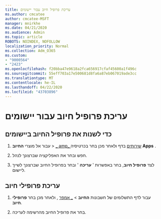 ```yaml
---
title: עריכת פרופיל חיוב עבור יישומים
ms.author: cmcatee
author: cmcatee-MSFT
manager: mnirkhe
ms.date: 04/21/2020
ms.audience: Admin
ms.topic: article
ROBOTS: NOINDEX, NOFOLLOW
localization_priority: Normal
ms.collection: Adm_O365
ms.custom:
- "9000564"
- "2423"
ms.openlocfilehash: f20bba47e9618a2fca656917cfaf45600a1f496c
ms.sourcegitcommit: 55eff703a17e500681d8fa6a87eb067019ade3cc
ms.translationtype: MT
ms.contentlocale: he-IL
ms.lasthandoff: 04/22/2020
ms.locfileid: "43703896"
---
```

# <a name="edit-billing-profile-for-apps"></a>עריכת פרופיל חיוב עבור יישומים

## <a name="to-change-the-billing-profile-on-apps"></a>כדי לשנות את פרופיל החיוב ביישומים

1. עבור אל מוצרי **החיוב** > [_ amp_ שירותים](https://go.microsoft.com/fwlink/p/?linkid=842054) בדף ולאחר מכן בחר בכרטיסיה **Apps** .

2. חפש ובחר את האפליקציה שברצונך לנהל.  

3. לצד **פרופיל חיוב**, בחר באפשרות ' **עריכה** ' ובחר בפרופיל החיוב שברצונך לשייך ליישום.

## <a name="edit-billing-profiles"></a>עריכת פרופילי חיוב

1. עבור לדף התשלומים של חשבונות **החיוב** > [_ אמפר](https://go.microsoft.com/fwlink/p/?linkid=848039) , ולאחר מכן בחר **פרופילי חיוב**.

2. בחר את פרופיל החיוב מהרשימה לעריכה.